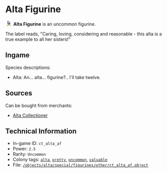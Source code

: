 # Alta Figurine

<img src="https://raw.githubusercontent.com/Ceterai/Enternia/main/objects/alta/special/figurines/other/ct_alta_af.png" alt="Alta Figurine icon" loading="lazy" height="16px" width="auto" /> **Alta Figurine** is an uncommon figurine.

The label reads, "Caring, loving, considering and reasonable - this alta is a true example to all her sisters!"

## Ingame

Species descriptions:

- Alta: An... alta... figurine?.. I'll take twelve.

## Sources

Can be bought from merchants:

- [Alta Collectioner](https://ceterai.github.io/MyEnternia/Wiki/AltaCollectioner)

## Technical Information

- In-game ID: `ct_alta_af`
- Power: `2.5`
- Rarity: `Uncommon`
- Colony tags: [`alta`](https://ceterai.github.io/MyEnternia/Wiki/Tags/Alta), [`pretty`](https://ceterai.github.io/MyEnternia/Wiki/Tags/Pretty), [`uncommon`](https://ceterai.github.io/MyEnternia/Wiki/Tags/Uncommon), [`valuable`](https://ceterai.github.io/MyEnternia/Wiki/Tags/Valuable)
- File: [`/objects/alta/special/figurines/other/ct_alta_af.object`](https://github.com/Ceterai/Enternia/blob/main/objects/alta/special/figurines/other/ct_alta_af.object)
